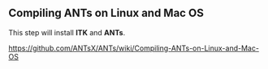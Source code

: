 ## Compiling ANTs on Linux and Mac OS

This step will install **ITK** and **ANTs**.

https://github.com/ANTsX/ANTs/wiki/Compiling-ANTs-on-Linux-and-Mac-OS
